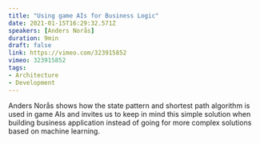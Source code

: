 ```yaml
---
title: "Using game AIs for Business Logic"
date: 2021-01-15T16:29:32.571Z
speakers: [Anders Norås]
duration: 9min
draft: false
link: https://vimeo.com/323915852
vimeo: 323915852
tags:
- Architecture
- Development
---
```


Anders Norås shows how the state pattern and shortest path algorithm is used in game AIs and invites us to keep in mind this simple solution when building business application instead of going for more complex solutions based on machine learning.  